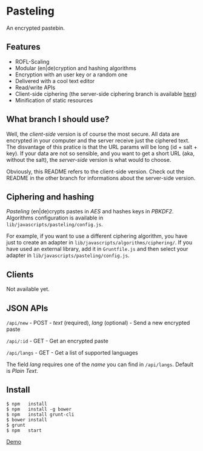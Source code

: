 Pasteling
=========
An encrypted pastebin.

Features
--------
- ROFL-Scaling
- Modular (en|de)cryption and hashing algorithms
- Encryption with an user key or a random one
- Delivered with a cool text editor
- Read/write APIs
- Client-side ciphering (the server-side ciphering branch is available [here](https://github.com/RoxasShadow/Pasteling/tree/server-side))
- Minification of static resources

What branch I should use?
-------------------------
Well, the *client-side* version is of course the most secure. All data are encrypted in your computer and the server receive just the ciphered text.
The disvantage of this pratice is that the URL params will be long (id + salt + key).
If your data are not so sensible, and you want to get a short URL (aka, without the salt), the *server-side* version is what would to choose.

Obviously, this README refers to the client-side version. Check out the README in the other branch for informations about the server-side version.

Ciphering and hashing
---------------------
*Pasteling* (en|de)crypts pastes in *AES* and hashes keys in *PBKDF2*.
Algorithms configuration is available in `lib/javascripts/pasteling/config.js`.

For example, if you want to use a different ciphering algorithm, you have just to create an adapter in `lib/javascripts/algorithms/ciphering/`.
If you have used an external library, add it in `Gruntfile.js` and then select your adapter in `lib/javascripts/pasteling/config.js`.

Clients
-------
Not available yet.

JSON APIs
---------
`/api/new`   - POST - *text* (required), *lang* (optional) - Send a new encrypted paste

`/api/:id`   - GET  - Get an encrypted paste

`/api/langs` - GET  - Get a list of supported languages

The field *lang* requires one of the *name* you can find in `/api/langs`. Default is *Plain Text*.

Install
-------
```
$ npm   install
$ npm   install -g bower
$ npm   install grunt-cli
$ bower install
$ grunt
$ npm   start
```

[Demo](http://pasteling.giovannicapuano.net)
